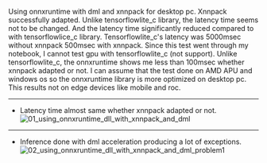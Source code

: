 Using onnxruntime with dml and xnnpack for desktop pc.
Xnnpack successfully adapted. Unlike tensorflowlite_c library, the latency time seems not to be changed. And the latency time significantly reduced compared to with tensorflowlice_c library. Tensorflowlite_c's latency was 5000msec without xnnpack 500msec with xnnpack. Since this test went through my notebook, I cannot test gpu with tensorflowlite_c (not support). Unlike tensorflowlite_c, the onnxruntime shows me less than 100msec whether xnnpack adapted or not. 
I can assume that the test done on AMD APU and windows os so the onnxruntime library is more optimized on desktop pc. This results not on edge devices like mobile and roc.

***
* Latency time almost same whether xnnpack adapted or not.
![01_using_onnxruntime_dll_with_xnnpack_and_dml](./images/01_using_onnxruntime_dll_with_xnnpack_and_dml)


***
* Inference done with dml acceleration producing a lot of exceptions.
![02_using_onnxruntime_dll_with_xnnpack_and_dml_problem1](./images/02_using_onnxruntime_dll_with_xnnpack_and_dml_problem1)
